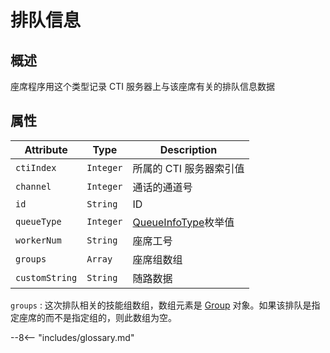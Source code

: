 # 排队信息

## 概述

座席程序用这个类型记录 CTI 服务器上与该座席有关的排队信息数据

## 属性

| Attribute      | Type      | Description             |
| -------------- | --------- | ----------------------- |
| `ctiIndex`     | `Integer` | 所属的 CTI 服务器索引值 |
| `channel`      | `Integer` | 通话的通道号            |
| `id`           | `String`  | ID                      |
| `queueType`    | `Integer` | [QueueInfoType][]枚举值 |
| `workerNum`    | `String`  | 座席工号                |
| `groups`       | `Array`   | 座席组数组              |
| `customString` | `String`  | 随路数据                |

`groups`
: 这次排队相关的技能组数组，数组元素是 [Group][] 对象。如果该排队是指定座席的而不是指定组的，则此数组为空。

[queueinfotype]: enums.md#排队信息类型
[group]: group.md

--8<-- "includes/glossary.md"
